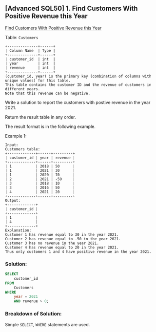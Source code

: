 ## [Advanced SQL50] 1. Find Customers With Positive Revenue this Year
[Find Customers With Positive Revenue this Year](https://leetcode.com/problems/find-customers-with-positive-revenue-this-year/?envType=study-plan-v2&envId=premium-sql-50)

Table: `Customers`

```
+--------------+------+
| Column Name  | Type |
+--------------+------+
| customer_id  | int  |
| year         | int  |
| revenue      | int  |
+--------------+------+
(customer_id, year) is the primary key (combination of columns with unique values) for this table.
This table contains the customer ID and the revenue of customers in different years.
Note that this revenue can be negative.
```

Write a solution to report the customers with postive revenue in the year 2021.

Return the result table in any order.

The result format is in the following example.

Example 1:

```
Input: 
Customers table:
+-------------+------+---------+
| customer_id | year | revenue |
+-------------+------+---------+
| 1           | 2018 | 50      |
| 1           | 2021 | 30      |
| 1           | 2020 | 70      |
| 2           | 2021 | -50     |
| 3           | 2018 | 10      |
| 3           | 2016 | 50      |
| 4           | 2021 | 20      |
+-------------+------+---------+
Output: 
+-------------+
| customer_id |
+-------------+
| 1           |
| 4           |
+-------------+
Explanation: 
Customer 1 has revenue equal to 30 in the year 2021.
Customer 2 has revenue equal to -50 in the year 2021.
Customer 3 has no revenue in the year 2021.
Customer 4 has revenue equal to 20 in the year 2021.
Thus only customers 1 and 4 have positive revenue in the year 2021.
```

### Solution: 

```sql
SELECT
    customer_id
FROM
    Customers
WHERE
    year = 2021
    AND revenue > 0;
```

### Breakdown of Solution:

Simple `SELECT`, `WHERE` statements are used.
